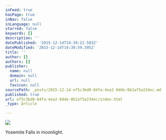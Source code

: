 ```yaml
---
inFeed: true
hasPage: true
inNav: false
inLanguage: null
starred: false
keywords: []
description: ''
datePublished: '2015-12-14T14:39:22.583Z'
dateModified: '2015-12-14T14:38:59.395Z'
title: ''
author: []
authors: []
publisher:
  name: null
  domain: null
  url: null
  favicon: null
sourcePath: _posts/2015-12-14-ef5c3bd0-84fa-4ea2-8dde-8b2af5a234ec.md
published: true
url: ef5c3bd0-84fa-4ea2-8dde-8b2af5a234ec/index.html
_type: Article

---
```

![](https://the-grid-user-content.s3-us-west-2.amazonaws.com/9764548b-fe78-44c8-b202-eaa3dcbf6bdb.jpg)

Yosemite Falls in moonlight.